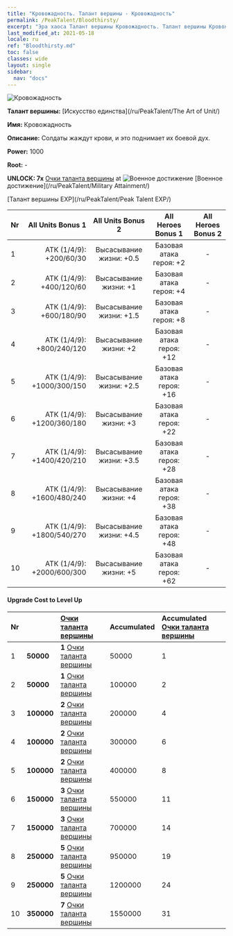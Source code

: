 ```yaml
---
title: "Кровожадность. Талант вершины - Кровожадность"
permalink: /PeakTalent/Bloodthirsty/
excerpt: "Эра хаоса Талант вершины Кровожадность. Талант вершины Кровожадность. Кровожадность"
last_modified_at: 2021-05-18
locale: ru
ref: "Bloodthirsty.md"
toc: false
classes: wide
layout: single
sidebar:
  nav: "docs"
---
```


  ![Кровожадность](/images/pt/talent_2005.png)

  **Талант вершины:** [Искусство единства](/ru/PeakTalent/The Art of Unit/)

  **Имя:** Кровожадность

  **Описание:** Солдаты жаждут крови, и это поднимает их боевой дух.

  **Power:** 1000

  **Root:** -

  **UNLOCK: 7x** [Очки таланта вершины](/ItemsRU/con_934/) at ![Военное достижение](/images/pt/talent_2006.png) [Военное достижение](/ru/PeakTalent/Military Attainment/)

  [Талант вершины EXP](/ru/PeakTalent/Peak Talent EXP/)

  | Nr | All Units Bonus 1 | All Units Bonus 2 | All Heroes Bonus 1 | All Heroes Bonus 2 |
  |:---|--------------:|:-------------:|:-------------:|:-------------:|
  | 1 | АТК (1/4/9): +200/60/30 | Высасывание жизни: +0.5 | Базовая атака героя: +2 | - |
  | 2 | АТК (1/4/9): +400/120/60 | Высасывание жизни: +1 | Базовая атака героя: +4 | - |
  | 3 | АТК (1/4/9): +600/180/90 | Высасывание жизни: +1.5 | Базовая атака героя: +8 | - |
  | 4 | АТК (1/4/9): +800/240/120 | Высасывание жизни: +2 | Базовая атака героя: +12 | - |
  | 5 | АТК (1/4/9): +1000/300/150 | Высасывание жизни: +2.5 | Базовая атака героя: +16 | - |
  | 6 | АТК (1/4/9): +1200/360/180 | Высасывание жизни: +3 | Базовая атака героя: +22 | - |
  | 7 | АТК (1/4/9): +1400/420/210 | Высасывание жизни: +3.5 | Базовая атака героя: +28 | - |
  | 8 | АТК (1/4/9): +1600/480/240 | Высасывание жизни: +4 | Базовая атака героя: +38 | - |
  | 9 | АТК (1/4/9): +1800/540/270 | Высасывание жизни: +4.5 | Базовая атака героя: +48 | - |
  | 10 | АТК (1/4/9): +2000/600/300 | Высасывание жизни: +5 | Базовая атака героя: +62 | - |


#### Upgrade Cost to Level Up

  | Nr | <i class="fas fa-coins"/> | [Очки таланта вершины](/ItemsRU/con_934/) | Accumulated <i class="fas fa-coins"/> | Accumulated [Очки таланта вершины](/ItemsRU/con_934/) |
  |:---|:--------------|:-------------|:-------------|:-------------|
  | 1 | **50000** | **1** [Очки таланта вершины](/ItemsRU/con_934/) | 50000 | 1 |
  | 2 | **50000** | **1** [Очки таланта вершины](/ItemsRU/con_934/) | 100000 | 2 |
  | 3 | **100000** | **2** [Очки таланта вершины](/ItemsRU/con_934/) | 200000 | 4 |
  | 4 | **100000** | **2** [Очки таланта вершины](/ItemsRU/con_934/) | 300000 | 6 |
  | 5 | **100000** | **2** [Очки таланта вершины](/ItemsRU/con_934/) | 400000 | 8 |
  | 6 | **150000** | **3** [Очки таланта вершины](/ItemsRU/con_934/) | 550000 | 11 |
  | 7 | **150000** | **3** [Очки таланта вершины](/ItemsRU/con_934/) | 700000 | 14 |
  | 8 | **250000** | **5** [Очки таланта вершины](/ItemsRU/con_934/) | 950000 | 19 |
  | 9 | **250000** | **5** [Очки таланта вершины](/ItemsRU/con_934/) | 1200000 | 24 |
  | 10 | **350000** | **7** [Очки таланта вершины](/ItemsRU/con_934/) | 1550000 | 31 |
